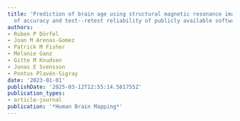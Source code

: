 ```yaml
---
title: 'Prediction of brain age using structural magnetic resonance imaging: A comparison
  of accuracy and test--retest reliability of publicly available software packages'
authors:
- Ruben P Dörfel
- Joan M Arenas-Gomez
- Patrick M Fisher
- Melanie Ganz
- Gitte M Knudsen
- Jonas E Svensson
- Pontus Plavén-Sigray
date: '2023-01-01'
publishDate: '2025-03-12T12:55:14.581755Z'
publication_types:
- article-journal
publication: '*Human Brain Mapping*'
---
```

